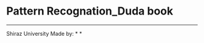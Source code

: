 # Pattern Recognation_Duda book

------------------------------------

Shiraz University
Made by:
* 
* 
 
